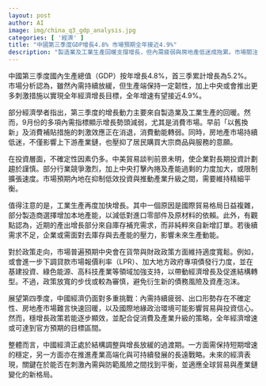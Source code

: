 ```yaml
---
layout: post
author: AI
image: img/china_q3_gdp_analysis.jpg
categories: [ '經濟' ]
title: "中國第三季度GDP增長4.8% 市場預期全年接近4.9%"  
description: "製造業及工業生產回暖支撐增長，但內需疲弱與房地產低迷成拖累。市場關注中央或推更多刺激措施，全年增速有望接近4.9%，同時在促消費與防範風險中尋求平衡。"  "
---
```

中國第三季度國內生產總值（GDP）按年增長4.8%，首三季累計增長為5.2%。市場分析認為，雖然內需持續放緩，但生產端保持一定韌性，加上中央或會推出更多刺激措施以實現全年經濟增長目標，全年增速有望接近4.9%。  

部分經濟學者指出，第三季度的增長動力主要來自製造業及工業生產的回暖。然而，9月份的多項內需指標顯示增長勢頭減弱，尤其是消費市場。早前「以舊換新」及消費補貼措施的刺激效應正在消退，消費動能轉弱。同時，房地產市場持續低迷，不僅影響上下游產業鏈，也壓抑了居民購買大宗商品與服務的意願。  

在投資層面，不確定性因素仍多。中美貿易談判前景未明，使企業對長期投資計劃趨於謹慎。部分行業競爭激烈，加上中央打擊內捲及產能過剩的力度加大，或限制擴張速度。市場預期內地在抑制低效投資與推動產業升級之間，需要維持精細平衡。  

值得注意的是，工業生產再度加快增長。其中一個原因是國際貿易格局日益複雜，部分製造商選擇增加本地產能，以減低對進口零部件及原材料的依賴。此外，有觀點認為，近期的產出增長部分來自庫存補充需求，而非純粹來自新增訂單。若後續需求不足，企業或需面對去庫存與去產能的壓力，影響未來生產動能。  

對於政策走向，市場普遍預期中央會在貨幣與財政政策方面維持適度寬鬆。例如，或會進一步下調貸款市場報價利率（LPR）、加大地方政府專項債發行力度，並在基建投資、綠色能源、高科技產業等領域加強支持，以帶動經濟增長及促進結構轉型。不過，政策放寬的步伐或較為審慎，避免衍生新的債務風險及資產泡沫。  

展望第四季度，中國經濟仍面對多重挑戰：內需持續疲弱、出口形勢存在不確定性、房地產市場難言快速回暖，以及國際地緣政治環境可能影響貿易與投資信心。然而，穩增長政策若能逐步顯效，並配合促消費及產業升級的策略，全年經濟增速或可達到官方預期的目標區間。  

整體而言，中國經濟正處於結構調整與增長放緩的過渡期。一方面需保持短期增速的穩定，另一方面亦在推進產業高端化與可持續發展的長遠戰略。未來的經濟表現，關鍵在於能否在刺激內需與防範風險之間找到平衡，並適應全球貿易與產業鏈變化的新格局。